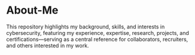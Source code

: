 # About-Me
This repository highlights my background, skills, and interests in cybersecurity, featuring my experience, expertise, research, projects, and certifications—serving as a central reference for collaborators, recruiters, and others interested in my work.
